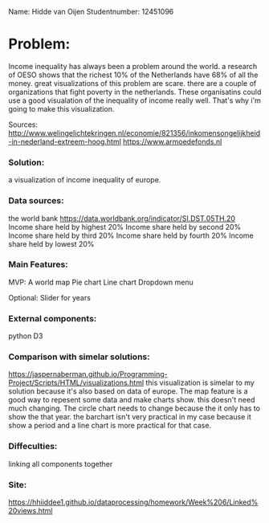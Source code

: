 Name: Hidde van Oijen
Studentnumber: 12451096

# Problem:
Income inequality has always been a problem around the world. a research of OESO shows
that the richest 10% of the Netherlands have 68% of all the money. great visualizations
of this problem are scare. there are a couple of organizations that fight poverty in 
the netherlands. These organisatins could use a good visualation of the inequality of
income really well. That's why i'm going to make this visualization.

Sources: 
http://www.welingelichtekringen.nl/economie/821356/inkomensongelijkheid-in-nederland-extreem-hoog.html
https://www.armoedefonds.nl

### Solution:
a visualization of income inequality of europe.


### Data sources:
the world bank
https://data.worldbank.org/indicator/SI.DST.05TH.20
Income share held by highest 20%
Income share held by second 20%
Income share held by third 20%
Income share held by fourth 20%
Income share held by lowest 20%


### Main Features:
MVP:
A world map
Pie chart
Line chart
Dropdown menu

Optional:
Slider for years

### External components:
python
D3

### Comparison with simelar solutions:
https://jaspernaberman.github.io/Programming-Project/Scripts/HTML/visualizations.html
this visualization is simelar to my solution because it's also based on data of europe.
The map feature is a good way to repesent some data and make charts show. this doesn't
need much changing. The circle chart needs to change because the it only has to show the
that year. the barchart isn't very practical in my case because it show a period and
a line chart is more practical for that case.

### Diffeculties:
linking all components together

### Site:
https://hhiiddee1.github.io/dataprocessing/homework/Week%206/Linked%20views.html
